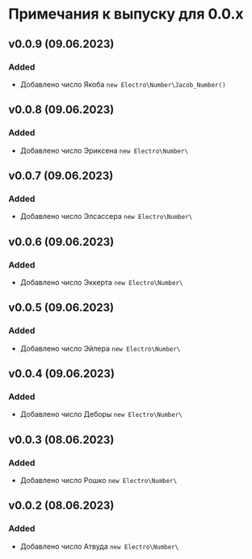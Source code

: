 # Примечания к выпуску для 0.0.x

## v0.0.9 (09.06.2023)

### Added
- Добавлено число Якоба `new Electro\Number\Jacob_Number()` 


## v0.0.8 (09.06.2023)

### Added
- Добавлено число Эриксена `new Electro\Number\`


## v0.0.7 (09.06.2023)

### Added
- Добавлено число Элсассера `new Electro\Number\`


## v0.0.6 (09.06.2023)

### Added
- Добавлено число Эккерта `new Electro\Number\`


## v0.0.5 (09.06.2023)

### Added
- Добавлено число Эйлера `new Electro\Number\`


## v0.0.4 (09.06.2023)

### Added
- Добавлено число Деборы `new Electro\Number\`


## v0.0.3 (08.06.2023)

### Added
- Добавлено число Рошко `new Electro\Number\`


## v0.0.2 (08.06.2023)

### Added
- Добавлено число Атвуда `new Electro\Number\`

